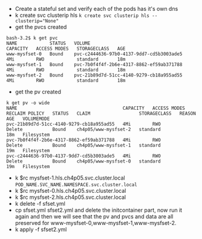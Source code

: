 - Create a stateful set and verify each of the pods has it's own dns
- k create svc clusterip hls `k create svc clusterip hls --clusterip="None"`
- get the pvcs created
```
bash-3.2$ k get pvc
NAME            STATUS   VOLUME                                     CAPACITY   ACCESS MODES   STORAGECLASS   AGE
www-mysfset-0   Bound    pvc-c2444636-97b0-4137-9dd7-cd5b3003ade5   4Mi        RWO            standard       18m
www-mysfset-1   Bound    pvc-7b0f4f4f-2b6e-4317-8862-ef59ab371788   4Mi        RWO            standard       18m
www-mysfset-2   Bound    pvc-21b89d7d-51cc-4140-9279-cb18a955ad55   4Mi        RWO            standard       18m
```
- get the pv created
```
k get pv -o wide
NAME                                       CAPACITY   ACCESS MODES   RECLAIM POLICY   STATUS   CLAIM                  STORAGECLASS   REASON   AGE   VOLUMEMODE
pvc-21b89d7d-51cc-4140-9279-cb18a955ad55   4Mi        RWO            Delete           Bound    ch4p05/www-mysfset-2   standard                18m   Filesystem
pvc-7b0f4f4f-2b6e-4317-8862-ef59ab371788   4Mi        RWO            Delete           Bound    ch4p05/www-mysfset-1   standard                19m   Filesystem
pvc-c2444636-97b0-4137-9dd7-cd5b3003ade5   4Mi        RWO            Delete           Bound    ch4p05/www-mysfset-0   standard                19m   Filesystem
```
- k $rc mysfset-1.hls.ch4p05.svc.cluster.local `POD_NAME.SVC_NAME.NAMESPACE.svc.cluster.local`
- k $rc mysfset-0.hls.ch4p05.svc.cluster.local
- k $rc mysfset-2.hls.ch4p05.svc.cluster.local
- k delete -f sfset.yml 
- cp sfset.yml sfset2.yml  and delete the initcontainer part, now run it again and then we will see that the pv and pvcs and data are all preserved for www-mysfset-0,www-mysfset-1,www-mysfset-2.
- k apply -f sfset2.yml 